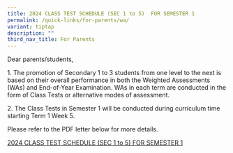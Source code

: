 ```yaml
---
title: 2024 CLASS TEST SCHEDULE (SEC 1 to 5)  FOR SEMESTER 1
permalink: /quick-links/for-parents/wa/
variant: tiptap
description: ""
third_nav_title: For Parents
---
```

<p>Dear parents/students,</p><p>1. The promotion of Secondary 1 to 3 students from one level to the next is based on their overall performance in both the Weighted Assessments (WAs) and End-of-Year Examination. WAs in each term are conducted in the form of Class Tests or alternative modes of assessment.</p><p>2. The Class Tests in Semester 1 will be conducted during curriculum time starting Term 1 Week 5.</p><p>Please refer to the PDF letter below for more details.</p><p></p><p><a href="/files/Parents/HS_2024_011_Class_Test_Cover_Letter_and_Schedule__Semester_1__e_letter.pdf" rel="noopener noreferrer nofollow" target="_blank">2024 CLASS TEST SCHEDULE (SEC 1 to 5) FOR SEMESTER 1</a></p>